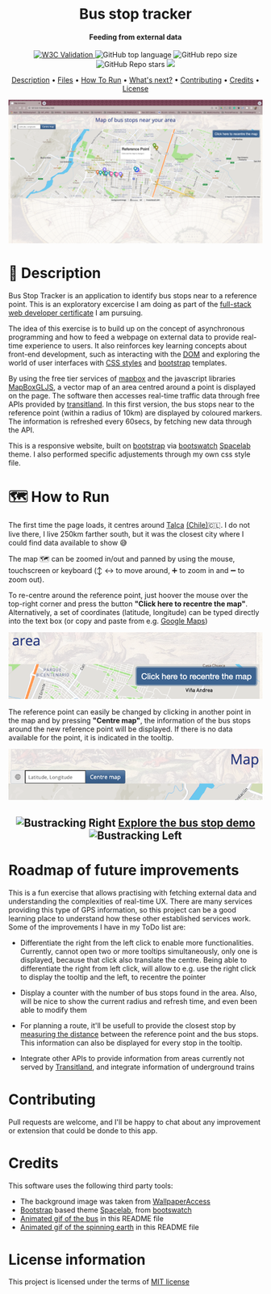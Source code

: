 <h1 align="center">
  Bus stop tracker
  <br>
</h1>
<h4 align="center">Feeding from external data</h4>

<p align="center">
<a href="https://validator.nu/?doc=https://jlulloaa.github.io/bustracking">
<img alt="W3C Validation" src="https://img.shields.io/w3c-validation/html?logo=w3c&style=plastic&targetUrl=https%3A%2F%2Fjlulloaa.github.io%2Fbustracking">
</a>
  <img alt="GitHub top language" src="https://img.shields.io/github/languages/top/jlulloaa/bustracking?style=plastic">
  <img alt="GitHub repo size" src="https://img.shields.io/github/repo-size/jlulloaa/bustracking?color=yellow&style=plastic">
  <img alt="GitHub Repo stars" src="https://img.shields.io/github/stars/jlulloaa/bustracking?style=plastic">
  <a href="https://github.com/jlulloaa/bustracking/blob/main/LICENSE" target="_blank"> <img src="https://img.shields.io/github/license/jlulloaa/bustracking?style=plastic"></a>
</p>

<p align="center">
  <a href="#description">Description</a> •
  <a href="#file-manifest">Files</a> •
  <a href="#how-to-run">How To Run</a> •
  <a href="#roadmap-of-future-improvements">What's next?</a> •
  <a href="#contributing">Contributing</a> •
  <a href="#credits">Credits</a> •
  <a href="#license-information">License</a>
</p>

<img alt="Screenshot" src="howto/screenshot.png">

# :compass: Description 
Bus Stop Tracker is an application to identify bus stops near to a reference point. This is an exploratory excercise I am doing as part of the [full-stack web developer certificate](https://executive-ed.xpro.mit.edu/professional-certificate-coding) I am pursuing. 

The idea of this exercise is to build up on the concept of asynchronous programming and how to feed a webpage on external data to provide real-time experience to users. It also reinforces key learning concepts about front-end development, such as interacting with the [DOM](https://developer.mozilla.org/en-US/docs/Web/API/Document_Object_Model) and exploring the world of user interfaces with [CSS styles](https://www.w3schools.com/html/html_css.asp) and [bootstrap](https://getbootstrap.com/) templates.

By using the free tier services of [mapbox](https://www.mapbox.com/) and the javascript libraries [MapBoxGLJS](https://docs.mapbox.com/mapbox-gl-js/api/), a vector map of an area centred around a point is displayed on the page. The software then accesses real-time traffic data through free APIs provided by [transitland](https://www.transit.land/). In this first version, the bus stops near to the reference point (within a radius of 10km) are displayed by coloured markers. The information is refreshed every 60secs, by fetching new data through the API. 

This is a responsive website, built on [bootstrap](https://getbootstrap.com/) via [bootswatch](https://bootswatch.com) [Spacelab](https://bootswatch.com/spacelab/) theme. I also performed specific adjustements through my own css style file.

# :world_map: How to Run
The first time the page loads, it centres around [Talca](https://www.britannica.com/place/Talca) [(Chile)](https://en.wikipedia.org/wiki/Talca):chile:. I do not live there, I live 250km farther south, but it was the closest city where I could find data available to show :sweat_smile:

The map :world_map: can be zoomed in/out and panned by using the mouse, touchscreen or keyboard (:arrow_up_down: ↔️ to move around, :heavy_plus_sign: to zoom in and :heavy_minus_sign: to zoom out). 

To re-centre around the reference point, just hoover the mouse over the top-right corner and press the button **"Click here to recentre the map"**. Alternatively, a set of coordinates (latitude, longitude) can be typed directly into the text box (or copy and paste from e.g. [Google Maps](http://maps.google.com))

<p align=center> <img alt="Re-Centre button" src="howto/recentremap.png"> </p>

The reference point can easily be changed by clicking in another point in the map and by pressing **"Centre map"**, the information of the bus stops around the new reference point will be displayed. If there is no data available for the point, it is indicated in the tooltip.

<p align=center> <img alt="Centre button" src="howto/centremap.png"> </p>

<h2 align=center><img alt="Bustracking Right" src="https://cliply.co/wp-content/uploads/2019/08/371908200_SCHOOL_BUS_400px.gif" height=32px> <a href="https://jlulloaa.github.io/bustracking"> Explore the bus stop demo </a> <img alt="Bustracking Left" src="https://acegif.com/wp-content/gifs/globe-44.gif" height=32px></h2>

# Roadmap of future improvements
This is a fun exercise that allows practising with fetching external data and understanding the complexities of real-time UX. There are many services providing this type of GPS information, so this project can be a good learning place to understand how these other established services work. Some of the improvements I have in my ToDo list are:

* Differentiate the right from the left click to enable more functionalities. Currently, cannot open two or more tooltips simultaneously, only one is displayed, because that click also translate the centre. Being able to differentiate the right from left click, will allow to e.g. use the right click to display the tooltip and the left, to recentre the pointer 

* Display a counter with the number of bus stops found in the area. Also, will be nice to show the current radius and refresh time, and even been able to modify them

* For planning a route, it'll be usefull to provide the closest stop by [measuring the distance](https://en.wikipedia.org/wiki/Great-circle_distance) between the reference point and the bus stops. This information can also be displayed for every stop in the tooltip.

* Integrate other APIs to provide information from areas currently not served by [Transitland](https://www.transit.land/), and integrate information of underground trains

# Contributing
Pull requests are welcome, and I'll be happy to chat about any improvement or extension that could be donde to this app.


# Credits
This software uses the following third party tools:
* The background image was taken from [WallpaperAccess](https://wallpaperaccess.com/4k-old-map)
* [Bootstrap](https://getbootstrap.com/) based theme [Spacelab](https://bootswatch.com/spacelab/), from [bootswatch](https://bootswatch.com)
* [Animated gif of the bus](https://cliply.co/wp-content/uploads/2019/08/371908200_SCHOOL_BUS_400px.gif) in this README file
* [Animated gif of the spinning earth](https://acegif.com/wp-content/gifs/globe-44.gif) in this README file

# License information
This project is licensed under the terms of <a href="https://github.com/jlulloaa/bustracking/blob/main/LICENSE" target="_blank"> MIT license </a>

